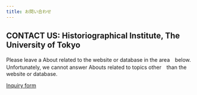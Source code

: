 ```yaml
---
title: お問い合わせ
---
```


<h2 class="h03 mt2">CONTACT US: Historiographical Institute, The University of Tokyo</h2>

Please leave a About related to the website or database in the area　below. Unfortunately, we cannot answer Abouts related to topics other　than the website or database.

[Inquiry form](https://forms.gle/5j1MtdCSdEKZtBW1A)